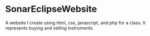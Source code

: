 # SonarEclipseWebsite
A website I create using html, css, javascript, and php for a class. It represents buying and selling instruments.
